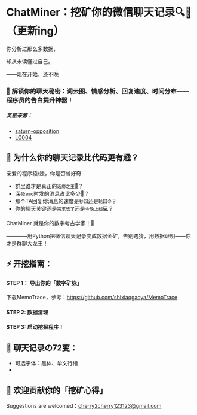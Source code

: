 # ChatMiner：挖矿你的微信聊天记录🔍💬（更新ing）
你分析过那么多数据，

却从未读懂过自己。

——现在开始，还不晚

### 💌 解锁你的聊天秘密：词云图、情感分析、回复速度、时间分布——程序员的告白提升神器！

##### 灵感来源：
* [saturn-opposition](https://github.com/saturn-opposition/wechat_analysis)
* [LC004](https://github.com/LC044/AnnualReport)

## 🤔 为什么你的聊天记录比代码更有趣？

亲爱的程序猿/媛，你是否曾好奇：

* 群里谁才是真正的`话痨之王`👑？
* 深夜`emo`时发的消息占比多少🌙？
* 那个TA回复你消息的速度是`秒回`还是`轮回`⏱？
* 你的聊天关键词是`需求改了`还是`今晚上线`💻？

ChatMiner 就是你的数字考古学家！🔨 

————用Python把微信聊天记录变成数据金矿，告别瞎猜，用数据证明——你才是群聊大龙王！

## ⚡️ 开挖指南：

#### STEP 1： 导出你的「数字矿脉」

下载MemoTrace，参考：https://github.com/shixiaogaoya/MemoTrace

#### STEP 2: 数据清理

#### STEP 3: 启动挖掘程序！


## 🚀 聊天记录の72变：

* 可选字体：黑体、华文行楷
* 

## 👏 欢迎贡献你的「挖矿心得」
Suggestions are welcomed：cherry2cherry123123@gmail.com


